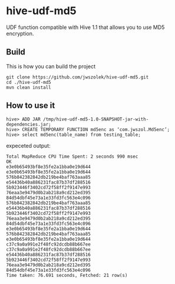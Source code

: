 # hive-udf-md5

UDF function compatible with Hive 1.1 that allows you to use MD5 encryption.

## Build
This is how you can build the project

```
git clone https://github.com/jwszolek/hive-udf-md5.git
cd ./hive-udf-md5
mvn clean install
```

## How to use it

```
hive> ADD JAR /tmp/hive-udf-md5-1.0-SNAPSHOT-jar-with-dependencies.jar;
hive> CREATE TEMPORARY FUNCTION md5enc as ‘com.jwszol.Md5enc’;
hive> select md5enc(table_name) from testing_table;
```

expeceted output:

```
Total MapReduce CPU Time Spent: 2 seconds 990 msec
OK
e3e0b65493bf8e35fe2a1bba0e19d644
e3e0b65493bf8e35fe2a1bba0e19d644
576b842382842db219be4baf763aaa85
e54436b40a886231fac87b37df288516
5b923446f3402cd72f58ff2f9147e993
76eaa3e9479d0b2ab218a9cd212ed395
84d54dbf45e73a1e33fd3fc563e4c096
576b842382842db219be4baf763aaa85
e54436b40a886231fac87b37df288516
5b923446f3402cd72f58ff2f9147e993
76eaa3e9479d0b2ab218a9cd212ed395
84d54dbf45e73a1e33fd3fc563e4c096
e3e0b65493bf8e35fe2a1bba0e19d644
576b842382842db219be4baf763aaa85
e3e0b65493bf8e35fe2a1bba0e19d644
c37c9a0a991e2f48fc92dcdb88b667ee
c37c9a0a991e2f48fc92dcdb88b667ee
e54436b40a886231fac87b37df288516
5b923446f3402cd72f58ff2f9147e993
76eaa3e9479d0b2ab218a9cd212ed395
84d54dbf45e73a1e33fd3fc563e4c096
Time taken: 76.691 seconds, Fetched: 21 row(s)
```





